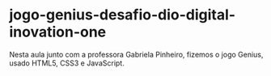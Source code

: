 # jogo-genius-desafio-dio-digital-inovation-one
 Nesta aula junto com a professora Gabriela Pinheiro, fizemos o jogo Genius, usado HTML5, CSS3 e JavaScript.
